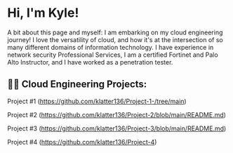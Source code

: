 <h1>Hi, I'm Kyle! </h1>

A bit about this page and myself: I am embarking on my cloud engineering journey! I love the versatility of cloud, and how it's at the intersection of so many different domains of information technology. I have experience in network security Professional Services, I am a certified Fortinet and Palo Alto Instructor, and I have worked as a penetration tester.

<h2>👨‍💻 Cloud Engineering Projects:</h2>

Project #1 (https://github.com/klatter136/Project-1-/tree/main)

Project #2 (https://github.com/klatter136/Project-2/blob/main/README.md)

Project #3 (https://github.com/klatter136/Project-3/blob/main/README.md)

Project #4 (https://github.com/klatter136/Project-4)








